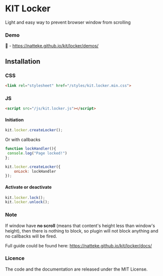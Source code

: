 # KIT Locker
Light and easy way to prevent browser window from scrolling

### Demo
:tada: - https://natteke.github.io/kit/locker/demos/

## Installation
### CSS
```HTML
<link rel="stylesheet" href="/styles/kit.locker.min.css">
```
### JS
```HTML
<script src="/js/kit.locker.js"></script>
```
#### Initiation
```javascript
kit.locker.createLocker();
```

Or with callbacks

```javascript
function lockHandler(){
 console.log("Page locked!")
};

kit.locker.createLocker({
    onLock: lockHandler
});
```
#### Activate or deactivate

```javascript
kit.locker.lock();
kit.locker.unlock();
```

### Note
If window have **no scroll** (means that content's height less than window's height), then there is nothing to block, so plugin will not block anything and no callbacks will be fired.

Full guide could be found here:
https://natteke.github.io/kit/locker/docs/

### Licence
The code and the documentation are released under the MIT License.

